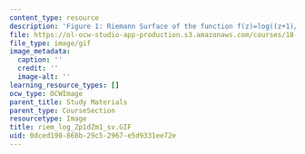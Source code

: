 ```yaml
---
content_type: resource
description: 'Figure 1: Riemann Surface of the function f(z)=log((z+1)/(z-1))'
file: https://ol-ocw-studio-app-production.s3.amazonaws.com/courses/18-04-complex-variables-with-applications-fall-1999/0dced190868b29c52967e5d9331ee72e_riem_log_Zp1dZm1_sv.GIF
file_type: image/gif
image_metadata:
  caption: ''
  credit: ''
  image-alt: ''
learning_resource_types: []
ocw_type: OCWImage
parent_title: Study Materials
parent_type: CourseSection
resourcetype: Image
title: riem_log_Zp1dZm1_sv.GIF
uid: 0dced190-868b-29c5-2967-e5d9331ee72e
---
```

